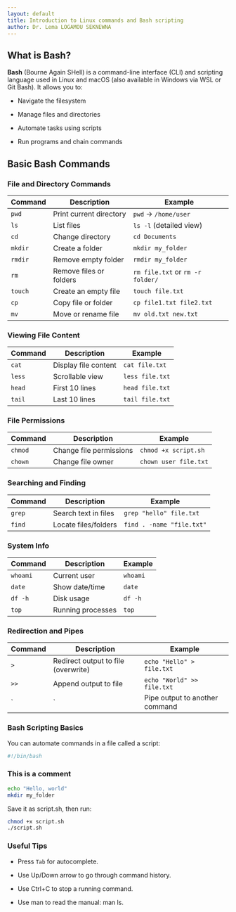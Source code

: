 ```yaml
---
layout: default
title: Introduction to Linux commands and Bash scripting
author: Dr. Lema LOGAMOU SEKNEWNA
---
```


## What is Bash?

**Bash** (Bourne Again SHell) is a command-line interface (CLI) and scripting language used in Linux and macOS (also available in Windows via WSL or Git Bash). It allows you to:

* Navigate the filesystem

* Manage files and directories

* Automate tasks using scripts

* Run programs and chain commands


## Basic Bash Commands

### File and Directory Commands

| Command | Description | Example |
|---------|-------------|---------|
| `pwd`   | Print current directory | `pwd` → `/home/user` |
| `ls`    | List files | `ls -l` (detailed view) |
| `cd`    | Change directory | `cd Documents` |
| `mkdir` | Create a folder | `mkdir my_folder` |
| `rmdir` | Remove empty folder | `rmdir my_folder` |
| `rm`    | Remove files or folders | `rm file.txt` or `rm -r folder/` |
| `touch` | Create an empty file | `touch file.txt` |
| `cp`    | Copy file or folder | `cp file1.txt file2.txt` |
| `mv`    | Move or rename file | `mv old.txt new.txt` |

### Viewing File Content

| Command | Description | Example |
|---------|-------------|---------|
| `cat`  | Display file content | `cat file.txt` |
| `less` | Scrollable view | `less file.txt` |
| `head` | First 10 lines | `head file.txt` |
| `tail` | Last 10 lines | `tail file.txt` |

### File Permissions

| Command | Description | Example |
|---------|-------------|---------|
| `chmod` | Change file permissions | `chmod +x script.sh` |
| `chown` | Change file owner | `chown user file.txt` |

### Searching and Finding

| Command | Description | Example |
|---------|-------------|---------|
| `grep` | Search text in files | `grep "hello" file.txt` |
| `find` | Locate files/folders | `find . -name "file.txt"` |

### System Info

| Command | Description | Example |
|---------|-------------|---------|
| `whoami` | Current user | `whoami` |
| `date`   | Show date/time | `date` |
| `df -h`  | Disk usage | `df -h` |
| `top`    | Running processes | `top` |

### Redirection and Pipes

| Command | Description | Example |
|---------|-------------|---------|
| `>`     | Redirect output to file (overwrite) | `echo "Hello" > file.txt` |
| `>>`    | Append output to file | `echo "World" >> file.txt` |
| `|`     | Pipe output to another command | `ls -l | grep ".txt"` |


### Bash Scripting Basics

You can automate commands in a file called a script:

```bash
#!/bin/bash
```

###  This is a comment
```bash
echo "Hello, world"
mkdir my_folder
```


Save it as script.sh, then run:

```bash
chmod +x script.sh
./script.sh
```

### Useful Tips

* Press `Tab` for autocomplete.

* Use Up/Down arrow to go through command history.

* Use Ctrl+C to stop a running command.

* Use man <command> to read the manual: man ls.